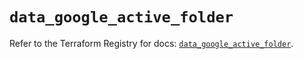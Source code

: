 # `data_google_active_folder`

Refer to the Terraform Registry for docs: [`data_google_active_folder`](https://registry.terraform.io/providers/hashicorp/google-beta/5.35.0/docs/data-sources/google_active_folder).
